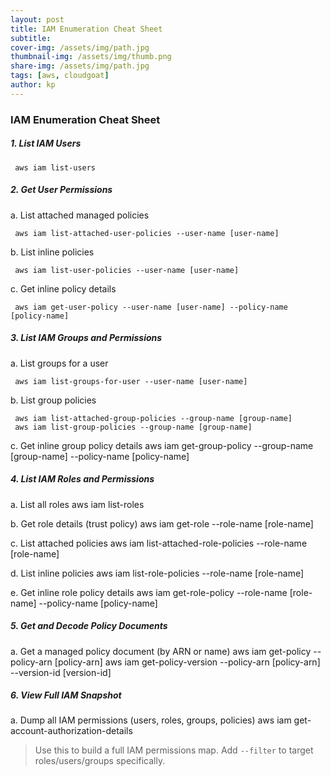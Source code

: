 ```yaml
---
layout: post
title: IAM Enumeration Cheat Sheet
subtitle: 
cover-img: /assets/img/path.jpg
thumbnail-img: /assets/img/thumb.png
share-img: /assets/img/path.jpg
tags: [aws, cloudgoat]
author: kp
---
```


### IAM Enumeration Cheat Sheet


##### 1. **List IAM Users**


     aws iam list-users


##### 2. **Get User Permissions**

   a. List attached managed policies


     aws iam list-attached-user-policies --user-name [user-name]

     
   b. List inline policies


     aws iam list-user-policies --user-name [user-name]

     
   c. Get inline policy details


     aws iam get-user-policy --user-name [user-name] --policy-name [policy-name]


##### 3. **List IAM Groups and Permissions**


   a. List groups for a user


     aws iam list-groups-for-user --user-name [user-name]
     
     
   b. List group policies

     aws iam list-attached-group-policies --group-name [group-name]
     aws iam list-group-policies --group-name [group-name]
     
   c. Get inline group policy details
     aws iam get-group-policy --group-name [group-name] --policy-name [policy-name]

     
##### 4. **List IAM Roles and Permissions**

   a. List all roles
     aws iam list-roles
     
   b. Get role details (trust policy)
     aws iam get-role --role-name [role-name]
     
   c. List attached policies
     aws iam list-attached-role-policies --role-name [role-name]
     
   d. List inline policies
     aws iam list-role-policies --role-name [role-name]
     
   e. Get inline role policy details
     aws iam get-role-policy --role-name [role-name] --policy-name [policy-name]

##### 5. Get and Decode Policy Documents

   a. Get a managed policy document (by ARN or name)
     aws iam get-policy --policy-arn [policy-arn]
     aws iam get-policy-version --policy-arn [policy-arn] --version-id [version-id]

##### 6. View Full IAM Snapshot

   a. Dump all IAM permissions (users, roles, groups, policies)
     aws iam get-account-authorization-details

> Use this to build a full IAM permissions map. Add `--filter` to target roles/users/groups specifically.

